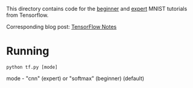 This directory contains code for the [beginner](https://www.tensorflow.org/versions/r0.10/tutorials/mnist/beginners/index.html) and [expert](https://www.tensorflow.org/versions/r0.10/tutorials/mnist/pros/index.html) MNIST tutorials from Tensorflow.

Corresponding blog post:
[TensorFlow Notes](http://blog.joshterrell.com/2016/09/03/TensorFlow-Notes.html)

# Running
```
python tf.py [mode]
```
mode - "cnn" (expert) or "softmax" (beginner) (default)
